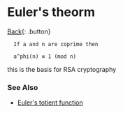 # Euler's theorm

[Back](../../index.md){: .button}

```
  If a and n are coprime then

  a^phi(n) ≡ 1 (mod n)
```

this is the basis for RSA cryptography

### See Also

- [Euler's totient function](./euler-totient-function.md)
